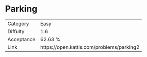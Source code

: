 # Parking

<table>
    <tr>
        <td>Category</td>
        <td>Easy</td>
    </tr>
    <tr>
        <td>Diffulty</td>
        <td>1.6</td>
    </tr>
    <tr>
        <td>Acceptance</td>
        <td>62.63 %</td>
    </tr>
    <tr>
        <td>Link</td>
        <td>https://open.kattis.com/problems/parking2</td>
    </tr>
</table>